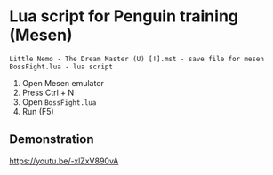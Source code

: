 # Lua script for Penguin training (Mesen)

```
Little Nemo - The Dream Master (U) [!].mst - save file for mesen
BossFight.lua - lua script
```

1. Open Mesen emulator
2. Press Ctrl + N
3. Open ``BossFight.lua``
4. Run (F5)


## Demonstration

https://youtu.be/-xlZxV890vA



